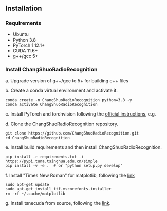 ## Installation

### Requirements

- Ubuntu
- Python 3.8
- PyTorch 1.12.1+
- CUDA 11.6+
- g++/gcc 5+

### Install ChangShuoRadioRecognition

a. Upgrade version of g++/gcc to 5+ for building c++ files

b. Create a conda virtual environment and activate it.

```shell
conda create -n ChangShuoRadioRecognition python=3.8 -y
conda activate ChangShuoRadioRecognition
```

c. Install PyTorch and torchvision following the [official instructions](https://pytorch.org/), e.g.

d. Clone the ChangShuoRadioRecognition repository.

```shell
git clone https://github.com/ChangShuoRadioRecognition.git
cd ChangShuoRadioRecognition
```

e. Install build requirements and then install ChangShuoRadioRecognition.

```shell
pip install -r requirements.txt -i https://pypi.tuna.tsinghua.edu.cn/simple
pip install -v -e .  # or "python setup.py develop"
```

f. Install "Times New Roman" for matplotlib, following
the [link](https://blog.csdn.net/u014712482/article/details/80568540?utm_medium=distribute.pc_relevant.none-task-blog-BlogCommendFromMachineLearnPai2-3.control&depth_1-utm_source=distribute.pc_relevant.none-task-blog-BlogCommendFromMachineLearnPai2-3.control)

```shell
sudo apt-get update
sudo apt-get install ttf-mscorefonts-installer
rm -rf ~/.cache/matplotlib
```

g. Install tsnecuda from source, following the [link](https://github.com/CannyLab/tsne-cuda). 
